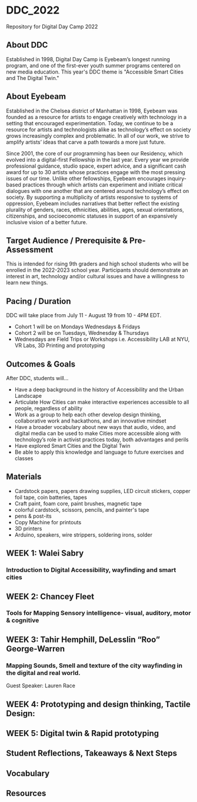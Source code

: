 # DDC_2022
Repository for Digital Day Camp 2022
## About DDC
Established in 1998, Digital Day Camp is Eyebeam’s longest running program, and one of the first-ever youth summer programs centered on new media education. This year's DDC theme is "Accessible Smart Cities and The Digital Twin."
## About Eyebeam 	

Established in the Chelsea district of Manhattan in 1998, Eyebeam was founded as a resource for artists to engage creatively with technology in a setting that encouraged experimentation. Today, we continue to be a resource for artists and technologists alike as technology’s effect on society grows increasingly complex and problematic. In all of our work, we strive to amplify artists’ ideas that carve a path towards a more just future.

Since 2001, the core of our programming has been our Residency, which evolved into a digital-first Fellowship in the last year. Every year we provide professional guidance, studio space, expert advice, and a significant cash award for up to 30 artists whose practices engage with the most pressing issues of our time. Unlike other fellowships, Eyebeam encourages inquiry-based practices through which artists can experiment and initiate critical dialogues with one another that are centered around technology’s effect on society. By supporting a multiplicity of artists responsive to systems of oppression, Eyebeam includes narratives that better reflect the existing plurality of genders, races, ethnicities, abilities, ages, sexual orientations, citizenships, and socioeconomic statuses in support of an expansively inclusive vision of a better future.
## Target Audience / Prerequisite & Pre-Assessment
This is intended for rising 9th graders and high school students who will be enrolled in the 2022-2023 school year. Participants should demonstrate an interest in art, technology and/or cultural issues and have a willingness to learn new things.
## Pacing / Duration
DDC will take place from July 11 - August 19 from 10 - 4PM EDT. 
* Cohort 1 will be on Mondays Wednesdays & Fridays 
* Cohort 2 will be on Tuesdays, Wednesday & Thursdays 
* Wednesdays are Field Trips or Workshops i.e. Accessibility LAB at NYU, VR Labs, 3D Printing and prototyping
## Outcomes & Goals
After DDC, students will...
* Have a deep background in the history of Accessibility and the Urban Landscape
* Articulate How Cities can make interactive experiences accessible to all people, regardless of ability
* Work as a group to help each other develop design thinking, collaborative work and hackathons, and an innovative mindset
* Have a broader vocabulary about new ways that audio, video, and digital media can be used to make Cities more accessible along with technology’s role in activist practices today, both advantages and perils
* Have explored Smart Cities and the Digital Twin
* Be able to apply this knowledge and language to future exercises and classes
## Materials
* Cardstock papers, papers drawing supplies, LED circuit stickers, copper foil tape, coin batteries, tapes
* Craft paint, foam core, paint brushes, magnetic tape
* colorful cardstock, scissors, pencils, and painter's tape
* pens & post-its
* Copy Machine for printouts
* 3D printers
* Arduino, speakers, wire strippers, soldering irons, solder
## WEEK 1: Walei Sabry
 ### Introduction to Digital Accessibility, wayfinding and smart cities
 ## WEEK 2: Chancey Fleet
 ### Tools for Mapping Sensory intelligence- visual, auditory, motor & cognitive
 ## WEEK 3: Tahir Hemphill, DeLesslin “Roo” George-Warren
###  Mapping Sounds, Smell and texture of the city wayfinding in the digital and real world.
  Guest Speaker: Lauren Race
  ## WEEK 4: Prototyping and design thinking, Tactile Design:
  ## WEEK 5: Digital twin & Rapid prototyping
## Student Reflections, Takeaways & Next Steps
## Vocabulary
## Resources
